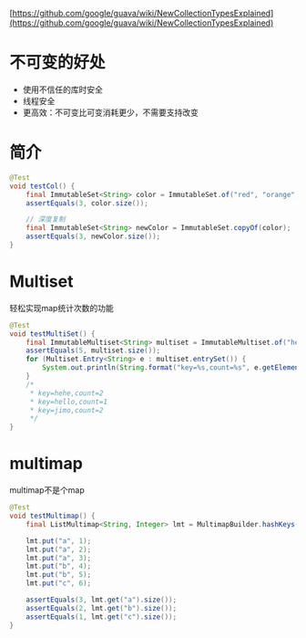 
[https://github.com/google/guava/wiki/NewCollectionTypesExplained](https://github.com/google/guava/wiki/NewCollectionTypesExplained)

# 不可变的好处

* 使用不信任的库时安全
* 线程安全
* 更高效：不可变比可变消耗更少，不需要支持改变

# 简介

```java
@Test
void testCol() {
    final ImmutableSet<String> color = ImmutableSet.of("red", "orange", "yellow", "red");
    assertEquals(3, color.size());

    // 深度复制
    final ImmutableSet<String> newColor = ImmutableSet.copyOf(color);
    assertEquals(3, newColor.size());
}
```

# Multiset

轻松实现map统计次数的功能
```java
@Test
void testMultiSet() {
    final ImmutableMultiset<String> multiset = ImmutableMultiset.of("hehe", "hello", "jimo", "hehe", "jimo");
    assertEquals(5, multiset.size());
    for (Multiset.Entry<String> e : multiset.entrySet()) {
        System.out.println(String.format("key=%s,count=%s", e.getElement(), e.getCount()));
    }
    /*
     * key=hehe,count=2
     * key=hello,count=1
     * key=jimo,count=2
     */
}
```

# multimap

multimap不是个map

```java
@Test
void testMultimap() {
    final ListMultimap<String, Integer> lmt = MultimapBuilder.hashKeys().arrayListValues().build();

    lmt.put("a", 1);
    lmt.put("a", 2);
    lmt.put("a", 3);
    lmt.put("b", 4);
    lmt.put("b", 5);
    lmt.put("c", 6);

    assertEquals(3, lmt.get("a").size());
    assertEquals(2, lmt.get("b").size());
    assertEquals(1, lmt.get("c").size());
}
```

